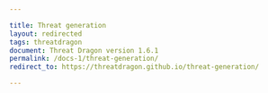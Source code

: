 ```yaml
---

title: Threat generation
layout: redirected
tags: threatdragon
document: Threat Dragon version 1.6.1
permalink: /docs-1/threat-generation/
redirect_to: https://threatdragon.github.io/threat-generation/

---
```

